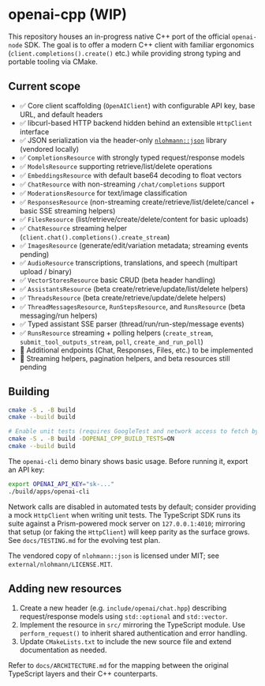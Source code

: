 # openai-cpp (WIP)

This repository houses an in-progress native C++ port of the official `openai-node` SDK.  The goal is to offer a modern C++ client with familiar ergonomics (`client.completions().create()` etc.) while providing strong typing and portable tooling via CMake.

## Current scope

- ✅ Core client scaffolding (`OpenAIClient`) with configurable API key, base URL, and default headers
- ✅ libcurl-based HTTP backend hidden behind an extensible `HttpClient` interface
- ✅ JSON serialization via the header-only [`nlohmann::json`](https://github.com/nlohmann/json) library (vendored locally)
- ✅ `CompletionsResource` with strongly typed request/response models
- ✅ `ModelsResource` supporting retrieve/list/delete operations
- ✅ `EmbeddingsResource` with default base64 decoding to float vectors
- ✅ `ChatResource` with non-streaming `/chat/completions` support
- ✅ `ModerationsResource` for text/image classification
- ✅ `ResponsesResource` (non-streaming create/retrieve/list/delete/cancel + basic SSE streaming helpers)
- ✅ `FilesResource` (list/retrieve/create/delete/content for basic uploads)
- ✅ `ChatResource` streaming helper (`client.chat().completions().create_stream`)
- ✅ `ImagesResource` (generate/edit/variation metadata; streaming events pending)
- ✅ `AudioResource` transcriptions, translations, and speech (multipart upload / binary)
- ✅ `VectorStoresResource` basic CRUD (beta header handling)
- ✅ `AssistantsResource` (beta create/retrieve/update/list/delete helpers)
- ✅ `ThreadsResource` (beta create/retrieve/update/delete helpers)
- ✅ `ThreadMessagesResource`, `RunStepsResource`, and `RunsResource` (beta messaging/run helpers)
- ✅ Typed assistant SSE parser (thread/run/run-step/message events)
- ✅ `RunsResource` streaming + polling helpers (`create_stream`, `submit_tool_outputs_stream`, `poll`, `create_and_run_poll`)
- 🚧 Additional endpoints (Chat, Responses, Files, etc.) to be implemented
- 🚧 Streaming helpers, pagination helpers, and beta resources still pending

## Building

```bash
cmake -S . -B build
cmake --build build

# Enable unit tests (requires GoogleTest and network access to fetch by default)
cmake -S . -B build -DOPENAI_CPP_BUILD_TESTS=ON
cmake --build build
```

The `openai-cli` demo binary shows basic usage. Before running it, export an API key:

```bash
export OPENAI_API_KEY="sk-..."
./build/apps/openai-cli
```

Network calls are disabled in automated tests by default; consider providing a mock `HttpClient` when writing unit tests. The TypeScript SDK runs its suite against a Prism-powered mock server on `127.0.0.1:4010`; mirroring that setup (or faking the `HttpClient`) will keep parity as the surface grows. See `docs/TESTING.md` for the evolving test plan.

The vendored copy of `nlohmann::json` is licensed under MIT; see `external/nlohmann/LICENSE.MIT`.

## Adding new resources

1. Create a new header (e.g. `include/openai/chat.hpp`) describing request/response models using `std::optional` and `std::vector`.
2. Implement the resource in `src/` mirroring the TypeScript module. Use `perform_request()` to inherit shared authentication and error handling.
3. Update `CMakeLists.txt` to include the new source file and extend documentation as needed.

Refer to `docs/ARCHITECTURE.md` for the mapping between the original TypeScript layers and their C++ counterparts.
